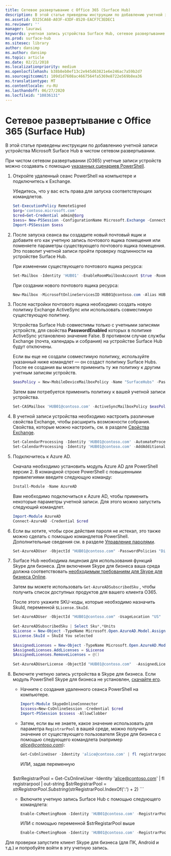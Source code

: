 ```yaml
---
title: Сетевое развертывание с Office 365 (Surface Hub)
description: В этой статье приведены инструкции по добавлению учетной записи устройства Microsoft Surface Hub в чистом сетевом развертывании.
ms.assetid: D325CA68-A03F-43DF-8520-EACF7C3EDEC1
ms.reviewer: ''
manager: laurawi
keywords: учетная запись устройства Surface Hub, сетевое развертывание
ms.prod: surface-hub
ms.sitesec: library
author: dansimp
ms.author: dansimp
ms.topic: article
ms.date: 02/21/2018
ms.localizationpriority: medium
ms.openlocfilehash: b38b8eb0ef13c2e945d63821e6e246ac7a59b2d7
ms.sourcegitcommit: 109d1d7608ac4667564fa5369e8722e569b8ea36
ms.translationtype: MT
ms.contentlocale: ru-RU
ms.lasthandoff: 06/27/2020
ms.locfileid: "10836131"
---
```

# Сетевое развертывание с Office 365 (Surface Hub)


В этой статье приведены инструкции по добавлению учетной записи устройства Microsoft Surface Hub в чистом сетевом развертывании.

При чистом сетевом развертывании (O365) учетные записи устройств можно создавать с помощью [указанных сценариев PowerShell](appendix-a-powershell-scripts-for-surface-hub.md#create-os356-ps-scripts). 

1. Откройте удаленный сеанс PowerShell на компьютере и подключитесь к Exchange.

   Убедитесь, что у вас есть права для запуска соответствующих командлетов.

   ```PowerShell
   Set-ExecutionPolicy RemoteSigned
   $org='contoso.microsoft.com'
   $cred=Get-Credential admin@$org
   $sess= New-PSSession -ConfigurationName Microsoft.Exchange -ConnectionUri https://outlook.office365.com/powershell-liveid/ -Credential $cred -Authentication Basic -AllowRedirection
   Import-PSSession $sess
   ```

2. После запуска сеанса вы создадите новый почтовый ящик и добавите его как учетную запись почтового ящика помещения или поменяете параметры существующего почтового ящика помещения. Это позволит учетной записи пройти проверку подлинности на устройстве Surface Hub.

   При изменении существующего почтового ящика ресурса:

   ```PowerShell
   Set-Mailbox -Identity 'HUB01' -EnableRoomMailboxAccount $true -RoomMailboxPassword (ConvertTo-SecureString -String <password> -AsPlainText -Force)
   ```

   При создании нового почтового ящика ресурса:

   ```PowerShell
   New-Mailbox -MicrosoftOnlineServicesID HUB01@contoso.com -Alias HUB01 -Name "Hub-01" -Room -EnableRoomMailboxAccount $true -RoomMailboxPassword (ConvertTo-SecureString -String <password> -AsPlainText -Force)
   ```

3. После настройки почтового ящика необходимо создать новую политику Exchange ActiveSync или использовать совместимую существующую политику.

   Устройства Surface Hub совместимы только с учетными записями устройств, для свойства **PasswordEnabled** которых в политике ActiveSync установлено значение False. В противном случае службы Exchange (почта, календарь и собрания) на устройстве Surface Hub будут отключены.

   Если вы еще не создали совместимую политику, используйте указанный ниже командлет — он создаст политику Surface Hubs. После ее создания вы можете применить ту же политику к другим учетным записям устройств.

   ```PowerShell
   $easPolicy = New-MobileDeviceMailboxPolicy -Name "SurfaceHubs" -PasswordEnabled $false -AllowNonProvisionableDevices $True
   ```

   Затем вам потребуется применить политику к вашей учетной записи устройства.

   ```PowerShell
   Set-CASMailbox 'HUB01@contoso.com' -ActiveSyncMailboxPolicy $easPolicy.Id
   ```

4. В учетной записи устройства необходимо настроить различные свойства Exchange, чтобы расширить возможности собрания. Свойства, которые можно настроить, см. в разделе [Свойства Exchange](exchange-properties-for-surface-hub-device-accounts.md).

   ```PowerShell
   Set-CalendarProcessing -Identity 'HUB01@contoso.com' -AutomateProcessing AutoAccept -AddOrganizerToSubject $false –AllowConflicts $false –DeleteComments $false -DeleteSubject $false -RemovePrivateProperty $false
   Set-CalendarProcessing -Identity 'HUB01@contoso.com' -AddAdditionalResponse $true -AdditionalResponse "This is a Surface Hub room!"
   ```

5. Подключитесь к Azure AD.
    
   Сначала необходимо установить модуль Azure AD для PowerShell версии 2. В командной строке PowerShell с повышенными привилегиями введите следующую команду:
    
   ```PowerShell
   Install-Module -Name AzureAD
   ```
   Вам необходимо подключиться к Azure AD, чтобы применить некоторые параметры учетной записи. Для этого можно запустить следующий командлет.

   ```PowerShell
   Import-Module AzureAD
   Connect-AzureAD -Credential $cred
   ```

6. Если вы хотите, чтобы срок действия пароля не истекал, это также можно сделать с помощью командлетов PowerShell. Дополнительные сведения см. в разделе [Управление паролями](password-management-for-surface-hub-device-accounts.md).

   ```PowerShell
   Set-AzureADUser -ObjectId "HUB01@contoso.com" -PasswordPolicies "DisablePasswordExpiration"
   ```

7. Surface Hub необходима лицензия для использования функций Skype для бизнеса. Для включения Skype для бизнеса ваша среда должна соответствовать [необходимым требованиям для Skype для бизнеса Online](hybrid-deployment-surface-hub-device-accounts.md#skype-for-business-online).
   
   Затем вы можете использовать `Get-AzureADSubscribedSku` , чтобы получить список доступных продуктов для вашего клиента O365.

   После этого укажите SKU-коды, которые необходимо назначить SkuId, переменной `$License.SkuId`.

   ```PowerShell
   Set-AzureADUser -ObjectId "HUB01@contoso.com" -UsageLocation "US"
    
   Get-AzureADSubscribedSku | Select Sku*,*Units
   $License = New-Object -TypeName Microsoft.Open.AzureAD.Model.AssignedLicense
   $License.SkuId = SkuId You selected 
    
   $AssignedLicenses = New-Object -TypeName Microsoft.Open.AzureAD.Model.AssignedLicenses
   $AssignedLicenses.AddLicenses = $License
   $AssignedLicenses.RemoveLicenses = @()
    
   Set-AzureADUserLicense -ObjectId "HUB01@contoso.com"  -AssignedLicenses $AssignedLicenses
   ```

8. Включите учетную запись устройства в Skype для бизнеса.
   Если модуль PowerShell Skype для бизнеса не установлен, [скачайте его](https://www.microsoft.com/download/details.aspx?id=39366). 

   - Начните с создания удаленного сеанса PowerShell на компьютере.

     ```PowerShell
     Import-Module SkypeOnlineConnector  
     $cssess=New-CsOnlineSession -Credential $cred  
     Import-PSSession $cssess -AllowClobber
     ```

   - Затем, если вы не знаете, какое значение использовать для параметра `RegistrarPool` в вашей среде, можно получить значение от существующего пользователя Skype для бизнеса с помощью следующего командлета (например <em>alice@contoso.com</em>):

       ```PowerShell
       Get-CsOnlineUser -Identity 'alice@contoso.com' | fl registrarpool
       ```
       ИЛИ, задав переменную
        
       ```PowerShell
    $strRegistrarPool = Get-CsOnlineUser -Identity 'alice@contoso.com' | fl registrarpool | out-string
    $strRegistrarPool = $strRegistrarPool.Substring($strRegistrarPool.IndexOf(':') + 2)
       ```
        
   - Включите учетную запись Surface Hub с помощью следующего командлета:
      
       ```PowerShell
       Enable-CsMeetingRoom -Identity 'HUB01@contoso.com' -RegistrarPool yourRegistrarPool -SipAddressType EmailAddress
       ```
        
       ИЛИ с помощью переменной $strRegistarPool выше
        
       ```PowerShell
       Enable-CsMeetingRoom -Identity 'HUB01@contoso.com' -RegistrarPool $strRegistrarPool -SipAddressType EmailAddress
       ```

Для проверки запустите клиент Skype для бизнеса (для ПК, Android и т.д.) и попробуйте войти в эту учетную запись.





